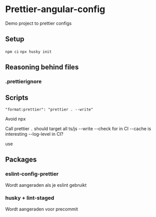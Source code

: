 # Prettier-angular-config

Demo project to prettier configs

## Setup

`npm ci`
`npx husky init`

## Reasoning behind files

### .prettierignore

## Scripts

`"format:prettier": "prettier . --write"`

Avoid npx

Call prettier
`.` should target all ts/js
--write
--check for in CI
--cache is interesting
--log-level in CI?

use

## Packages

### eslint-config-prettier

Wordt aangeraden als je eslint gebruikt

### husky + lint-staged

Wordt aangeraden voor precommit
